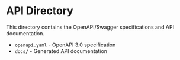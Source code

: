 # API Directory

This directory contains the OpenAPI/Swagger specifications and API documentation.

- `openapi.yaml` - OpenAPI 3.0 specification
- `docs/` - Generated API documentation